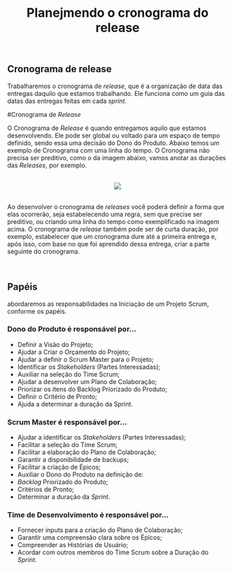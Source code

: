 <div align="center">

# Planejmendo o cronograma do release

</div>

<br>

## Cronograma de release

Trabalharemos o cronograma de *release*, que é a organização de data das entregas daquilo que estamos trabalhando. Ele funciona como um guia das datas das entregas feitas em cada *sprint*. 

#Cronograma de *Release*

O Cronograma de *Release* é quando entregamos aquilo que estamos desenvolvendo. Ele pode ser global ou voltado para um espaço de tempo definido, sendo essa uma decisão do Dono do Produto. Abaixo temos um exemplo de Cronograma com uma linha do tempo. O Cronograma não precisa ser preditivo, como o da imagem abaixo, vamos anotar as durações das *Releases*, por exemplo.

<br>

<div align="center">

<img src="images/cronograma-de-releases.webp">

</div>

<br>

Ao desenvolver o cronograma de *releases* você poderá definir a forma que elas ocorrerão, seja estabelecendo uma regra, sem que precise ser preditivo, ou criando uma linha do tempo como exemplificado na imagem acima. O cronograma de *release* também pode ser de curta duração, por exemplo, estabelecer que um cronograma dure até a primeira entrega e, após isso, com base no que foi aprendido dessa entrega, criar a parte seguinte do cronograma.  

<br>

## Papéis

 abordaremos as responsabilidades na Iniciação de um Projeto Scrum, conforme os papéis. 

### Dono do Produto é responsável por...

- Definir a Visão do Projeto;
- Ajudar a Criar o Orçamento do Projeto;
- Ajudar a definir o Scrum Master para o Projeto;
- Identificar os *Stakeholders* (Partes Interessadas);
- Auxiliar na seleção do Time Scrum;
- Ajudar a desenvolver um Plano de Colaboração;
- Priorizar os itens do Backlog Priorizado do Produto;
- Definir o Critério de Pronto;
- Ajuda a determinar a duração da Sprint.

### Scrum Master é responsável por...

- Ajudar a identificar os *Stakeholders* (Partes Interessadas);
- Facilitar a seleção do Time Scrum;
- Facilitar a elaboração do Plano de Colaboração;
- Garantir a disponibilidade de backups;
- Facilitar a criação de Épicos;
- Auxiliar o Dono do Produto na definição de:
- *Backlog* Priorizado do Produto;
- Critérios de Pronto;
- Determinar a duração da *Sprint*.

### Time de Desenvolvimento é responsável por...

- Fornecer inputs para a criação do Plano de Colaboração;
- Garantir uma compreensão clara sobre os Épicos;
- Compreender as Histórias de Usuário;
- Acordar com outros membros do Time Scrum sobre a Duração do *Sprint*.